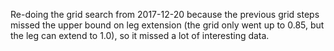 Re-doing the grid search from 2017-12-20 because the previous grid steps missed the upper bound on leg extension (the grid only went up to 0.85, but the leg can extend to 1.0), so it missed a lot of interesting data. 